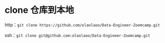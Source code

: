 # clone 仓库到本地

http：` git clone https://github.com/olaolaoo/Data-Engineer-Zoomcamp.git `

ssh：` git clone git@github.com:olaolaoo/Data-Engineer-Zoomcamp.git `